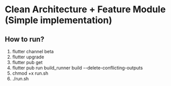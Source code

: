 # Clean Architecture + Feature Module (Simple implementation)

## How to run?

1. flutter channel beta
2. flutter upgrade
3. flutter pub get
4. flutter pub run build_runner build --delete-conflicting-outputs
5. chmod +x run.sh
6. ./run.sh


